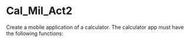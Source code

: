 # Cal_Mil_Act2
Create a mobile application of a calculator. The calculator app must have the following functions:
